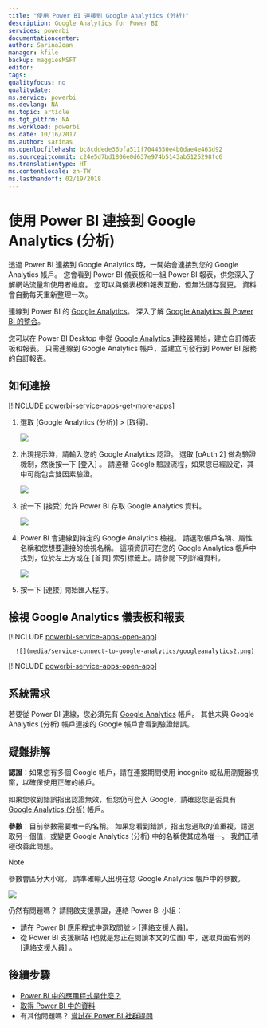 ```yaml
---
title: "使用 Power BI 連接到 Google Analytics (分析)"
description: Google Analytics for Power BI
services: powerbi
documentationcenter: 
author: SarinaJoan
manager: kfile
backup: maggiesMSFT
editor: 
tags: 
qualityfocus: no
qualitydate: 
ms.service: powerbi
ms.devlang: NA
ms.topic: article
ms.tgt_pltfrm: NA
ms.workload: powerbi
ms.date: 10/16/2017
ms.author: sarinas
ms.openlocfilehash: bc8cddede36bfa511f7044550e4b0dae4e463d92
ms.sourcegitcommit: c24e5d7bd1806e0d637e974b5143ab5125298fc6
ms.translationtype: HT
ms.contentlocale: zh-TW
ms.lasthandoff: 02/19/2018
---
```

# <a name="connect-to-google-analytics-with-power-bi"></a>使用 Power BI 連接到 Google Analytics (分析)
透過 Power BI 連接到 Google Analytics 時，一開始會連接到您的 Google Analytics 帳戶。 您會看到 Power BI 儀表板和一組 Power BI 報表，供您深入了解網站流量和使用者維度。 您可以與儀表板和報表互動，但無法儲存變更。 資料會自動每天重新整理一次。

連線到 Power BI 的 [Google Analytics](https://app.powerbi.com/getdata/services/google-analytics)。 深入了解 [Google Analytics 與 Power BI 的整合](https://powerbi.microsoft.com/integrations/google-analytics)。

您可以在 Power BI Desktop 中從 [Google Analytics 連接器](service-google-analytics-connector.md)開始，建立自訂儀表板和報表。 只需連線到 Google Analytics 帳戶，並建立可發行到 Power BI 服務的自訂報表。

## <a name="how-to-connect"></a>如何連接
[!INCLUDE [powerbi-service-apps-get-more-apps](./includes/powerbi-service-apps-get-more-apps.md)]

1. 選取 [Google Analytics (分析)] \> [取得]。
   
   ![](media/service-connect-to-google-analytics/ga.png)
2. 出現提示時，請輸入您的 Google Analytics 認證。 選取 [oAuth 2]  做為驗證機制，然後按一下 [登入] 。 請遵循 Google 驗證流程，如果您已經設定，其中可能包含雙因素驗證。
   
   ![](media/service-connect-to-google-analytics/creds.png)
3. 按一下 [接受]  允許 Power BI 存取 Google Analytics 資料。
   
   ![](media/service-connect-to-google-analytics/googleanalytics.png)
4. Power BI 會連線到特定的 Google Analytics 檢視。 請選取帳戶名稱、屬性名稱和您想要連接的檢視名稱。 這項資訊可在您的 Google Analytics 帳戶中找到，位於左上方或在 [首頁]  索引標籤上。請參閱下列詳細資料。 
   
   ![](media/service-connect-to-google-analytics/params2.png)
5. 按一下 [連接]  開始匯入程序。 

## <a name="view-the-google-analytics-dashboard-and-reports"></a>檢視 Google Analytics 儀表板和報表
[!INCLUDE [powerbi-service-apps-open-app](./includes/powerbi-service-apps-open-app.md)]

      ![](media/service-connect-to-google-analytics/googleanalytics2.png)

[!INCLUDE [powerbi-service-apps-open-app](./includes/powerbi-service-apps-what-now.md)]

## <a name="system-requirements"></a>系統需求
若要從 Power BI 連線，您必須先有 [Google Analytics](https://www.google.com/analytics/) 帳戶。 其他未與 Google Analytics (分析) 帳戶連接的 Google 帳戶會看到驗證錯誤。

## <a name="troubleshooting"></a>疑難排解
**認證**：如果您有多個 Google 帳戶，請在連接期間使用 incognito 或私用瀏覽器視窗，以確保使用正確的帳戶。

如果您收到錯誤指出認證無效，但您仍可登入 Google，請確認您是否具有 [Google Analytics (分析)](https://www.google.com/analytics/) 帳戶。

**參數**：目前參數需要唯一的名稱。 如果您看到錯誤，指出您選取的值重複，請選取另一個值，或變更 Google Analytics (分析) 中的名稱使其成為唯一。 我們正積極改善此問題。

>[!NOTE]
>參數會區分大小寫。 請準確輸入出現在您 Google Analytics 帳戶中的參數。

![](media/service-connect-to-google-analytics/pbi_googleanalytics1.png)

仍然有問題嗎？ 請開啟支援票證，連絡 Power BI 小組：

* 請在 Power BI 應用程式中選取問號 \> [連絡支援人員]。
* 從 Power BI 支援網站 (也就是您正在閱讀本文的位置) 中，選取頁面右側的 [連絡支援人員]  。

## <a name="next-steps"></a>後續步驟
* [Power BI 中的應用程式是什麼？](service-install-use-apps.md)
* [取得 Power BI 中的資料](service-get-data.md)
* 有其他問題嗎？ [嘗試在 Power BI 社群提問](http://community.powerbi.com/)

